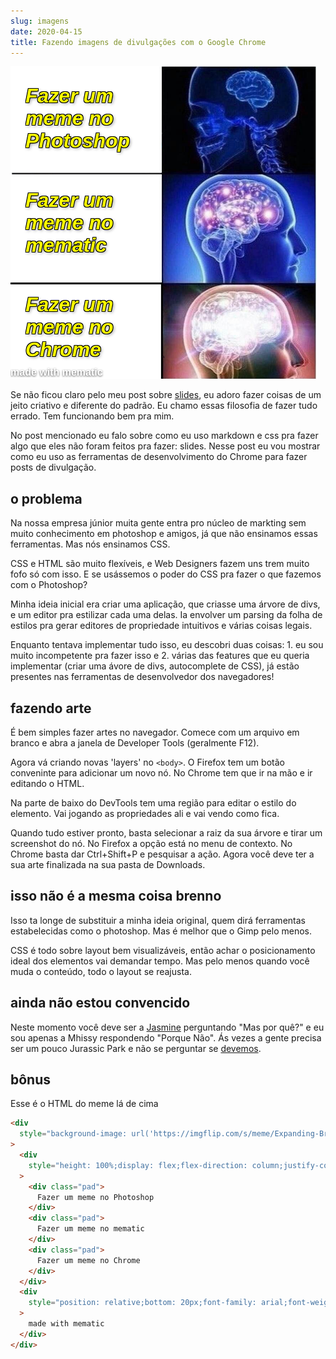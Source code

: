 ```yaml
---
slug: imagens
date: 2020-04-15
title: Fazendo imagens de divulgações com o Google Chrome
---
```


![Esse post vai encelhecer mal](./images/meme.png)

Se não ficou claro pelo meu post sobre [slides](slides), eu
adoro fazer coisas de um jeito criativo e diferente do
padrão. Eu chamo essas filosofia de fazer tudo errado. Tem
funcionando bem pra mim.

No post mencionado eu falo sobre como eu uso markdown e css
pra fazer algo que eles não foram feitos pra fazer: slides.
Nesse post eu vou mostrar como eu uso as ferramentas de
desenvolvimento do Chrome para fazer posts de divulgação.

## o problema

Na nossa empresa júnior muita gente entra pro núcleo de
markting sem muito conhecimento em photoshop e amigos, já
que não ensinamos essas ferramentas. Mas nós ensinamos CSS.

CSS e HTML são muito flexíveis, e Web Designers fazem uns
trem muito fofo só com isso. E se usássemos o poder do CSS
pra fazer o que fazemos com o Photoshop?

Minha ideia inicial era criar uma aplicação, que criasse uma
árvore de divs, e um editor pra estilizar cada uma delas. Ia
envolver um parsing da folha de estilos pra gerar editores
de propriedade intuitivos e várias coisas legais.

Enquanto tentava implementar tudo isso, eu descobri duas
coisas: 1. eu sou muito incompetente pra fazer isso e 2.
várias das features que eu queria implementar (criar uma
ávore de divs, autocomplete de CSS), já estão presentes nas
ferramentas de desenvolvedor dos navegadores!

## fazendo arte

É bem simples fazer artes no navegador. Comece com um
arquivo em branco e abra a janela de Developer Tools
(geralmente F12).

Agora vá criando novas 'layers' no `<body>`. O Firefox tem
um botão conveninte para adicionar um novo nó. No Chrome tem
que ir na mão e ir editando o HTML.

Na parte de baixo do DevTools tem uma região para editar
o estilo do elemento. Vai jogando as propriedades ali e vai
vendo como fica.

Quando tudo estiver pronto, basta selecionar a raiz da sua
árvore e tirar um screenshot do nó. No Firefox a opção está
no menu de contexto. No Chrome basta dar Ctrl+Shift+P
e pesquisar a ação. Agora você deve ter a sua arte
finalizada na sua pasta de Downloads.

## isso não é a mesma coisa brenno

Isso ta longe de substituir a minha ideia original, quem
dirá ferramentas estabelecidas como o photoshop. Mas
é melhor que o Gimp pelo menos.

CSS é todo sobre layout bem visualizáveis, então achar
o posicionamento ideal dos elementos vai demandar tempo. Mas
pelo menos quando você muda o conteúdo, todo o layout se
reajusta.

## ainda não estou convencido

Neste momento você deve ser
a [Jasmine](https://youtu.be/UTbjH19gqBE?t=128) perguntando
"Mas por quê?" e eu sou apenas a Mhissy respondendo "Porque
Não". Ás vezes a gente precisa ser um pouco Jurassic Park
e não se perguntar se
[devemos](https://www.youtube.com/watch?v=kY-pUxKQMUE).

## bônus

Esse é o HTML do meme lá de cima

```html
<div
  style="background-image: url('https://imgflip.com/s/meme/Expanding-Brain.jpg');height: 500px;background-size: 490px;background-repeat: no-repeat;width: 490px;"
>
  <div
    style="height: 100%;display: flex;flex-direction: column;justify-content: space-around;font-family: Arial;font-weight: bold;text-shadow: 2px 2px 4px #0006, 1px 1px 0 #000, 1px -1px 0 #000, -1px 1px 0 #000, -1px -1px 0 #000;color: yellow;font-style: italic;font-size: 2em;width: 240px;align-items: center;"
  >
    <div class="pad">
      Fazer um meme no Photoshop
    </div>
    <div class="pad">
      Fazer um meme no mematic
    </div>
    <div class="pad">
      Fazer um meme no Chrome
    </div>
  </div>
  <div
    style="position: relative;bottom: 20px;font-family: arial;font-weight: bold;color: white;text-shadow: 0 1px 2px #000000b0;"
  >
    made with mematic
  </div>
</div>
```
